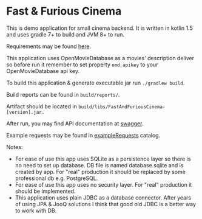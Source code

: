 # Fast & Furious Cinema
This is demo application for small cinema backend.
It is written in kotlin 1.5 and uses gradle 7+ to build and JVM 8+ to run.

Requirements may be found [here](https://gist.github.com/wbaumann/aaa5ef095e213ffbea35b7ca3cc251a7).

This application uses OpenMovieDatabase as a movies' description deliver so
before run it remember to set property `omd.apikey` to your OpenMovieDatabase api key.

To build this application & generate executable jar run `./gradlew build`.

Build reports can be found in `build/reports/`.

Artifact should be located in `build/libs/FastAndFuriousCinema-[version].jar.`

After run, you may find API documentation at [swagger](http://localhost:8080/swagger-ui.html).

Example requests may be found in [exampleRequests](./exampleRequests) catalog.

Notes:

* For ease of use this app uses SQLite as a persistence layer so there is no need to set up database. DB file is named database.sqlite and is created by app. For "real" production it should be replaced by some professional db e.g. PostgreSQL.
* For ease of use this app uses no security layer. For "real" production it should be implemented.
* This application uses plain JDBC as a database connector. After years of using JPA & JooQ solutions I think that good old JDBC is a better way to work with DB.
